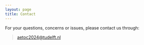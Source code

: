 ```yaml
---
layout: page
title: Contact
---
```


For your questions, concerns or issues, please contact us through:

 > aetoc2024@tudelft.nl 


